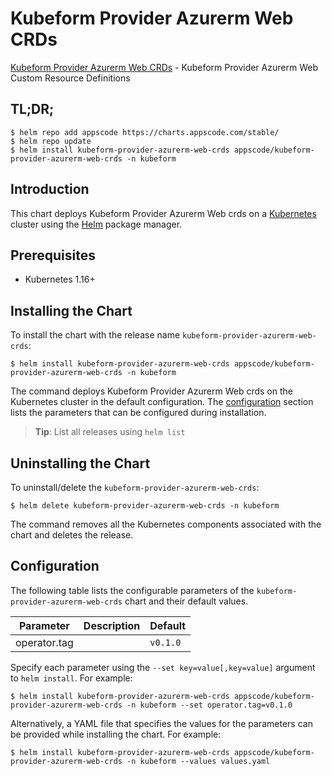 # Kubeform Provider Azurerm Web CRDs

[Kubeform Provider Azurerm Web CRDs](https://github.com/kubeform) - Kubeform Provider Azurerm Web Custom Resource Definitions

## TL;DR;

```console
$ helm repo add appscode https://charts.appscode.com/stable/
$ helm repo update
$ helm install kubeform-provider-azurerm-web-crds appscode/kubeform-provider-azurerm-web-crds -n kubeform
```

## Introduction

This chart deploys Kubeform Provider Azurerm Web crds on a [Kubernetes](http://kubernetes.io) cluster using the [Helm](https://helm.sh) package manager.

## Prerequisites

- Kubernetes 1.16+

## Installing the Chart

To install the chart with the release name `kubeform-provider-azurerm-web-crds`:

```console
$ helm install kubeform-provider-azurerm-web-crds appscode/kubeform-provider-azurerm-web-crds -n kubeform
```

The command deploys Kubeform Provider Azurerm Web crds on the Kubernetes cluster in the default configuration. The [configuration](#configuration) section lists the parameters that can be configured during installation.

> **Tip**: List all releases using `helm list`

## Uninstalling the Chart

To uninstall/delete the `kubeform-provider-azurerm-web-crds`:

```console
$ helm delete kubeform-provider-azurerm-web-crds -n kubeform
```

The command removes all the Kubernetes components associated with the chart and deletes the release.

## Configuration

The following table lists the configurable parameters of the `kubeform-provider-azurerm-web-crds` chart and their default values.

|  Parameter   | Description | Default  |
|--------------|-------------|----------|
| operator.tag |             | `v0.1.0` |


Specify each parameter using the `--set key=value[,key=value]` argument to `helm install`. For example:

```console
$ helm install kubeform-provider-azurerm-web-crds appscode/kubeform-provider-azurerm-web-crds -n kubeform --set operator.tag=v0.1.0
```

Alternatively, a YAML file that specifies the values for the parameters can be provided while
installing the chart. For example:

```console
$ helm install kubeform-provider-azurerm-web-crds appscode/kubeform-provider-azurerm-web-crds -n kubeform --values values.yaml
```
